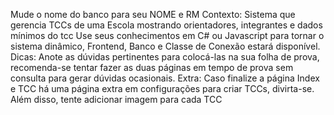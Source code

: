 Mude o nome do banco para seu NOME e RM
Contexto: Sistema que gerencia TCCs de uma Escola mostrando orientadores, integrantes
e dados mínimos do tcc
Use seus conhecimentos em C# ou Javascript para tornar o sistema dinâmico, Frontend,
Banco e Classe de Conexão estará disponível.
Dicas: Anote as dúvidas pertinentes para colocá-las na sua folha de prova, recomenda-se
tentar fazer as duas páginas em tempo de prova sem consulta para gerar dúvidas
ocasionais.
Extra: Caso finalize a página Index e TCC há uma página extra em configurações para criar
TCCs, divirta-se. Além disso, tente adicionar imagem para cada TCC
